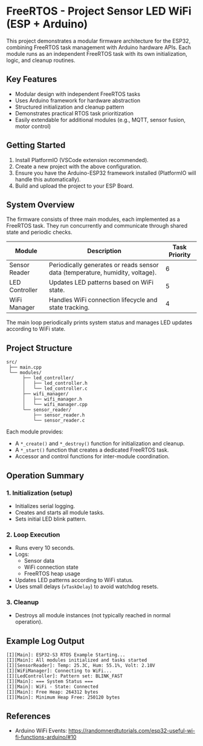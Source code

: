 # FreeRTOS - Project Sensor LED WiFi (ESP + Arduino)

This project demonstrates a modular firmware architecture for the ESP32, combining FreeRTOS task management with Arduino hardware APIs. Each module runs as an independent FreeRTOS task with its own initialization, logic, and cleanup routines.

## Key Features

* Modular design with independent FreeRTOS tasks
* Uses Arduino framework for hardware abstraction
* Structured initialization and cleanup pattern
* Demonstrates practical RTOS task prioritization
* Easily extendable for additional modules (e.g., MQTT, sensor fusion, motor control)

## Getting Started

1. Install PlatformIO (VSCode extension recommended).
2. Create a new project with the above configuration.
3. Ensure you have the Arduino-ESP32 framework installed (PlatformIO will handle this automatically).
4. Build and upload the project to your ESP Board.

## System Overview

The firmware consists of three main modules, each implemented as a FreeRTOS task. They run concurrently and communicate through shared state and periodic checks.

| Module | Description | Task Priority |
|--------|-------------|---------------|
| Sensor Reader | Periodically generates or reads sensor data (temperature, humidity, voltage). | 6 |
| LED Controller | Updates LED patterns based on WiFi state. | 5 |
| WiFi Manager | Handles WiFi connection lifecycle and state tracking. | 4 |

The main loop periodically prints system status and manages LED updates according to WiFi state.

## Project Structure
```
src/
 ├── main.cpp
 └── modules/
      ├── led_controller/
      │   ├── led_controller.h
      │   └── led_controller.c
      ├── wifi_manager/
      │   ├── wifi_manager.h
      │   └── wifi_manager.cpp
      └── sensor_reader/
          ├── sensor_reader.h
          └── sensor_reader.c
```

Each module provides:

* A `*_create()` and `*_destroy()` function for initialization and cleanup.
* A `*_start()` function that creates a dedicated FreeRTOS task.
* Accessor and control functions for inter-module coordination.

## Operation Summary

### 1. Initialization (setup)

* Initializes serial logging.
* Creates and starts all module tasks.
* Sets initial LED blink pattern.

### 2. Loop Execution

* Runs every 10 seconds.
* Logs:
  * Sensor data
  * WiFi connection state
  * FreeRTOS heap usage
* Updates LED patterns according to WiFi status.
* Uses small delays (`vTaskDelay`) to avoid watchdog resets.

### 3. Cleanup

* Destroys all module instances (not typically reached in normal operation).

## Example Log Output
```
[I][Main]: ESP32-S3 RTOS Example Starting...
[I][Main]: All modules initialized and tasks started
[I][SensorReader]: Temp: 25.3C, Hum: 55.1%, Volt: 2.10V
[I][WiFiManager]: Connecting to WiFi...
[I][LedController]: Pattern set: BLINK_FAST
[I][Main]: === System Status ===
[I][Main]: WiFi - State: Connected
[I][Main]: Free Heap: 264312 bytes
[I][Main]: Minimum Heap Free: 250120 bytes
```

## References
- Arduino WiFi Events: https://randomnerdtutorials.com/esp32-useful-wi-fi-functions-arduino/#10